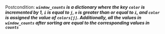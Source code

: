 Postcondition: ***`window_counts` is a dictionary where the key `color` is incremented by 1, `i` is equal to `j`, `n` is greater than or equal to `i`, and `color` is assigned the value of `colors[j]`. Additionally, all the values in `window_counts` after sorting are equal to the corresponding values in `counts`***